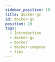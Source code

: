 ```yaml
---
sidebar_position: 19
title: docker-gc
id: docker-gc
position: 19
tags:
  - Introduction
  - docker-gc
  - docker
  - docker-compose
  - tips
---
```

